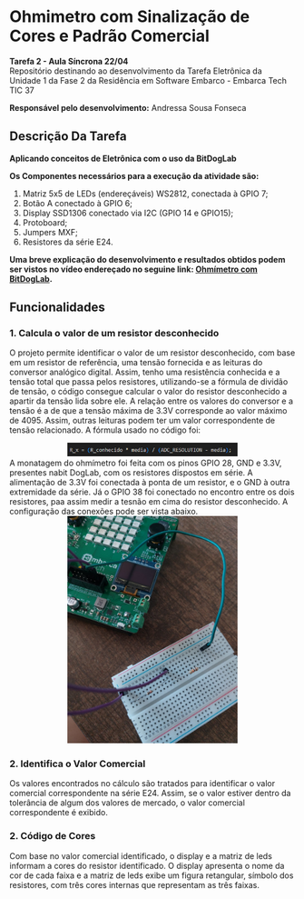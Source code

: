 # Ohmimetro com Sinalização de Cores e Padrão Comercial
__Tarefa 2 - Aula Síncrona 22/04__<br>
Repositório destinando ao desenvolvimento da Tarefa Eletrônica da Unidade 1 da Fase 2 da Residência em Software Embarco - Embarca Tech TIC 37

__Responsável pelo desenvolvimento:__
Andressa Sousa Fonseca

## Descrição Da Tarefa 
__Aplicando conceitos de Eletrônica com o uso da BitDogLab__  <br>

__Os Componentes necessários para a execução da atividade são:__
1) Matriz 5x5 de LEDs (endereçáveis) WS2812, conectada à GPIO 7;
2) Botão A conectado à GPIO 6;
3) Display SSD1306 conectado via I2C (GPIO 14 e GPIO15);
4) Protoboard;
5) Jumpers MXF;
6) Resistores da série E24.

__Uma breve explicação do desenvolvimento e resultados obtidos podem ser vistos no vídeo endereçado no seguine link: [Ohmímetro com BitDogLab](https://youtu.be/67-9-NYzABU?feature=shared).__

## Funcionalidades 

### 1. Calcula o valor de um resistor desconhecido

O projeto permite identificar o valor de um resistor desconhecido, com base em um resistor de referência, uma tensão fornecida e as leituras do conversor analógico digital. Assim, tenho uma resistência conhecida e a tensão total que passa pelos resistores, utilizando-se a fórmula de dividão de tensão, o código consegue calcular o valor do resistor desconhecido a apartir da tensão lida sobre ele. A relação entre os valores do conversor e a tensão é a de que a tensão máxima de 3.3V corresponde ao valor máximo de 4095. Assim, outras leituras podem ter um valor correspondente de tensão relacionado. A fórmula usado no código foi:
<div align="center">
  <img src="imagens/Formula.PNG" width="300"/>
</div>
A monatagem do ohmímetro foi feita com os pinos GPIO 28, GND  e 3.3V, presentes nabit DogLab, com os resistores dispostos em série. A alimentação de 3.3V foi conectada à ponta de um resistor, e o GND à outra extremidade da série. Já o GPIO 38 foi conectado no encontro entre os dois resistores, paa assim medir a tesnão em cima do resistor desconhecido. A configuração das conexões pode ser vista abaixo.
<div align="center">
  <img src="imagens/Ohmimetro2.jpeg" alt="line ending" width="300"/>
</div>

### 2. Identifica o Valor Comercial
Os valores encontrados no cálculo são tratados para identificar o valor comercial correspondente na série E24. Assim, se o valor estiver dentro da tolerância de algum dos valores de mercado, o valor comercial correspondente é exibido.

### 2. Código de Cores
Com base no valor comercial identificado, o display e a matriz de leds informam a cores do resistor identificado. O display apresenta o nome da cor de cada faixa e a matriz de leds exibe um figura retangular, símbolo dos resistores, com três cores internas que representam as três faixas.

